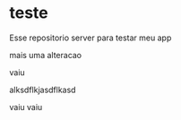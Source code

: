 # teste
Esse repositorio server para testar meu app

mais uma alteracao

vaiu

alksdflkjasdflkasd

vaiu
vaiu
